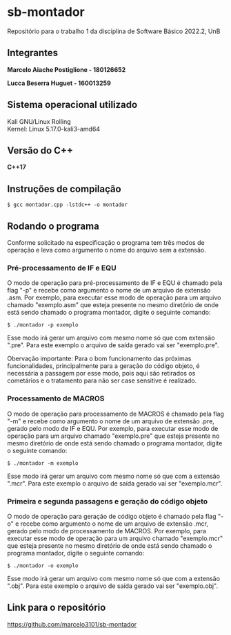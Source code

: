 # sb-montador
Repositório para o trabalho 1 da disciplina de Software Básico 2022.2, UnB

## Integrantes
**Marcelo Aiache Postiglione - 180126652**

**Lucca Beserra Huguet - 160013259**

## Sistema operacional utilizado
Kali GNU/Linux Rolling          
Kernel: Linux 5.17.0-kali3-amd64

## Versão do C++
**C++17**

## Instruções de compilação
```
$ gcc montador.cpp -lstdc++ -o montador 
```

## Rodando o programa
Conforme solicitado na especificação o programa tem três modos de operação e leva como argumento o nome do arquivo sem a extensão.

### Pré-processamento de IF e EQU
O modo de operação para pré-processamento de IF e EQU é chamado pela flag "-p" e recebe como argumento o nome de um arquivo de extensão .asm. Por exemplo, para executar esse modo de operação para um arquivo chamado "exemplo.asm" que esteja presente no mesmo diretório de onde está sendo chamado o programa montador, digite o seguinte comando:

```
$ ./montador -p exemplo
```

Esse modo irá gerar um arquivo com mesmo nome só que com extensão ".pre". Para este exemplo o arquivo de saída gerado vai ser "exemplo.pre".

Obervação importante: Para o bom funcionamento das próximas funcionalidades, principalmente para a geração do código objeto, é necessária a passagem por esse modo, pois aqui são retirados os cometários e o tratamento para não ser case sensitive é realizado.

### Processamento de MACROS
O modo de operação para processamento de MACROS é chamado pela flag "-m" e recebe como argumento o nome de um arquivo de extensão .pre, gerado pelo modo de IF e EQU. Por exemplo, para executar esse modo de operação para um arquivo chamado "exemplo.pre" que esteja presente no mesmo diretório de onde está sendo chamado o programa montador, digite o seguinte comando:

```
$ ./montador -m exemplo
```

Esse modo irá gerar um arquivo com mesmo nome só que com a extensão ".mcr". Para este exemplo o arquivo de saída gerado vai ser "exemplo.mcr".

### Primeira e segunda passagens e geração do código objeto
O modo de operação para geração de código objeto é chamado pela flag "-o" e recebe como argumento o nome de um arquivo de extensão .mcr, gerado pelo modo de processamento de MACROS. Por exemplo, para executar esse modo de operação para um arquivo chamado "exemplo.mcr" que esteja presente no mesmo diretório de onde está sendo chamado o programa montador, digite o seguinte comando:

```
$ ./montador -o exemplo
```

Esse modo irá gerar um arquivo com mesmo nome só que com a extensão ".obj". Para este exemplo o arquivo de saída gerado vai ser "exemplo.obj".

## Link para o repositório

https://github.com/marcelo3101/sb-montador